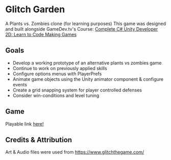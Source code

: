 # Glitch Garden
A Plants vs. Zombies clone (for learning purposes)
This game was designed and built alongside GameDev.tv's Course: [Complete C# Unity Developer 2D: Learn to Code Making Games](https://www.gamedev.tv/p/complete-unity-developer-2d)

## Goals

* Develop a working prototype of an alternative plants vs zombies game
* Continue to work on previously applied skills
* Configure options menus with PlayerPrefs
* Animate game objects using the Unity animator component & configure events
* Create a grid snapping system for player controlled defenses
* Consider win-conditions and level tuning

## Game

Playable link [here!](https://simmer.io/@Tenlaael/tens-laser-defender)

## Credits & Attribution

Art & Audio files were used from https://www.glitchthegame.com/
